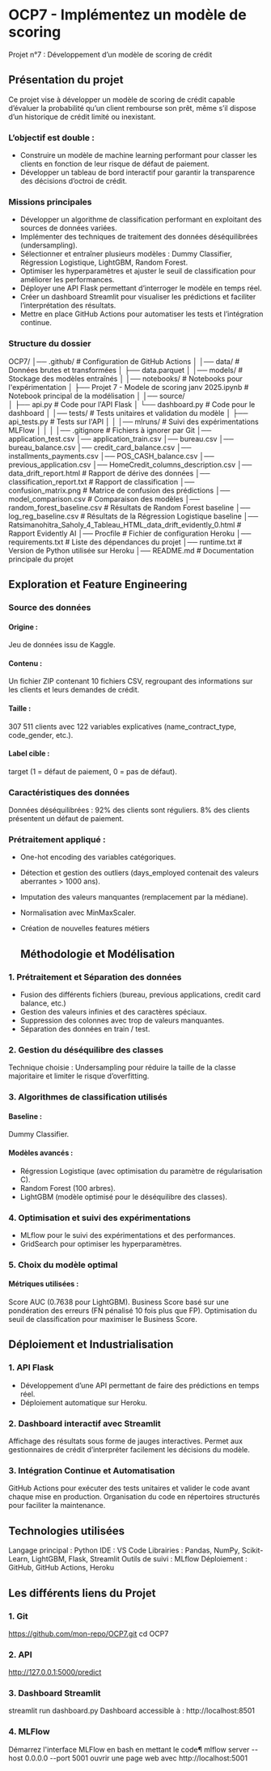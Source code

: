 # OCP7 - Implémentez un modèle de scoring
Projet n°7 : Développement d’un modèle de scoring de crédit

## Présentation du projet
Ce projet vise à développer un modèle de scoring de crédit capable d’évaluer la probabilité qu’un client rembourse son prêt, même s’il dispose d’un historique de crédit limité ou inexistant.

### L’objectif est double :

- Construire un modèle de machine learning performant pour classer les clients en fonction de leur risque de défaut de paiement.
- Développer un tableau de bord interactif pour garantir la transparence des décisions d’octroi de crédit.

### Missions principales

- Développer un algorithme de classification performant en exploitant des sources de données variées.
- Implémenter des techniques de traitement des données déséquilibrées (undersampling).
- Sélectionner et entraîner plusieurs modèles : Dummy Classifier, Régression Logistique, LightGBM, Random Forest.
- Optimiser les hyperparamètres et ajuster le seuil de classification pour améliorer les performances.
- Déployer une API Flask permettant d’interroger le modèle en temps réel.
- Créer un dashboard Streamlit pour visualiser les prédictions et faciliter l’interprétation des résultats.
- Mettre en place GitHub Actions pour automatiser les tests et l’intégration continue.

### Structure du dossier 
OCP7/
│── .github/                      # Configuration de GitHub Actions
│
│── data/                          # Données brutes et transformées
│   ├── data.parquet
│
│── models/                        # Stockage des modèles entraînés
│
│── notebooks/                     # Notebooks pour l'expérimentation
│   ├── Projet 7 - Modele de scoring janv 2025.ipynb        # Notebook principal de la modélisation
│
│── source/                        
│   ├── api.py                      # Code pour l'API Flask
│   └── dashboard.py                # Code pour le dashboard
│
│── tests/                         # Tests unitaires et validation du modèle
│   ├── api_tests.py               # Tests sur l'API
│ 
│
│── mlruns/                        # Suivi des expérimentations MLFlow
│
│
│
│── .gitignore                     # Fichiers à ignorer par Git
│── application_test.csv
│── application_train.csv
│── bureau.csv
│── bureau_balance.csv
│── credit_card_balance.csv
│── installments_payments.csv
│── POS_CASH_balance.csv
│── previous_application.csv
│── HomeCredit_columns_description.csv
│── data_drift_report.html      # Rapport de dérive des données
│── classification_report.txt       # Rapport de classification
│── confusion_matrix.png            # Matrice de confusion des prédictions
│── model_comparison.csv            # Comparaison des modèles
│── random_forest_baseline.csv      # Résultats de Random Forest baseline
│── log_reg_baseline.csv            # Résultats de la Régression Logistique baseline
│── Ratsimanohitra_Saholy_4_Tableau_HTML_data_drift_evidently_0.html  # Rapport Evidently AI
│── Procfile                        # Fichier de configuration Heroku
│── requirements.txt                # Liste des dépendances du projet
│── runtime.txt                     # Version de Python utilisée sur Heroku
│── README.md                       # Documentation principale du projet


## Exploration et Feature Engineering

### Source des données
#### Origine : 
Jeu de données issu de Kaggle.
#### Contenu : 
Un fichier ZIP contenant 10 fichiers CSV, regroupant des informations sur les clients et leurs demandes de crédit.
#### Taille : 
307 511 clients avec 122 variables explicatives (name_contract_type, code_gender, etc.).
#### Label cible : 
target (1 = défaut de paiement, 0 = pas de défaut).

### Caractéristiques des données
Données déséquilibrées :
92% des clients sont réguliers.
8% des clients présentent un défaut de paiement.

### Prétraitement appliqué :
- One-hot encoding des variables catégoriques.
- Détection et gestion des outliers (days_employed contenait des valeurs aberrantes > 1000 ans).
- Imputation des valeurs manquantes (remplacement par la médiane).
- Normalisation avec MinMaxScaler.
- Création de nouvelles features métiers

  ## Méthodologie et Modélisation

### 1. Prétraitement et Séparation des données
- Fusion des différents fichiers (bureau, previous applications, credit card balance, etc.)
- Gestion des valeurs infinies et des caractères spéciaux.
- Suppression des colonnes avec trop de valeurs manquantes.
- Séparation des données en train / test.

### 2. Gestion du déséquilibre des classes
Technique choisie : Undersampling pour réduire la taille de la classe majoritaire et limiter le risque d’overfitting.

### 3. Algorithmes de classification utilisés
#### Baseline : 
Dummy Classifier.
#### Modèles avancés :
- Régression Logistique (avec optimisation du paramètre de régularisation C).
- Random Forest (100 arbres).
- LightGBM (modèle optimisé pour le déséquilibre des classes).

### 4. Optimisation et suivi des expérimentations
- MLflow pour le suivi des expérimentations et des performances.
- GridSearch pour optimiser les hyperparamètres.

### 5. Choix du modèle optimal
#### Métriques utilisées :
Score AUC (0.7638 pour LightGBM).
Business Score basé sur une pondération des erreurs (FN pénalisé 10 fois plus que FP).
Optimisation du seuil de classification pour maximiser le Business Score.

## Déploiement et Industrialisation
### 1. API Flask
- Développement d’une API permettant de faire des prédictions en temps réel.
- Déploiement automatique sur Heroku.
### 2. Dashboard interactif avec Streamlit
Affichage des résultats sous forme de jauges interactives.
Permet aux gestionnaires de crédit d’interpréter facilement les décisions du modèle.
### 3. Intégration Continue et Automatisation
GitHub Actions pour exécuter des tests unitaires et valider le code avant chaque mise en production.
Organisation du code en répertoires structurés pour faciliter la maintenance.

## Technologies utilisées
Langage principal : Python
IDE : VS Code
Librairies : Pandas, NumPy, Scikit-Learn, LightGBM, Flask, Streamlit
Outils de suivi : MLflow
Déploiement : GitHub, GitHub Actions, Heroku

## Les différents liens du Projet
### 1. Git
 https://github.com/mon-repo/OCP7.git
cd OCP7

### 2. API
http://127.0.0.1:5000/predict

### 3. Dashboard Streamlit
streamlit run dashboard.py
Dashboard accessible à : http://localhost:8501

### 4. MLFlow
Démarrez l'interface MLFlow en bash en mettant le code¶
mlflow server --host 0.0.0.0 --port 5001
ouvrir une page web avec http://localhost:5001

